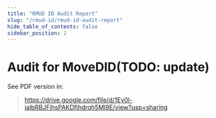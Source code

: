 ```yaml
---
title: "RMUD ID Audit Report"
slug: "/rmud-id/rmud-id-audit-report"
hide_table_of_contents: false
sidebar_position: 2
---
```


# Audit for MoveDID(TODO: update)

See PDF version in:

> https://drive.google.com/file/d/1Ey0l-ialbRBJFihsPAKDfjhdrqh5Ml9E/view?usp=sharing

